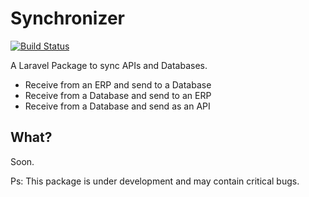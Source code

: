 Synchronizer
=============

[![Build Status](https://travis-ci.org/algorit/synchronizer.png?branch=master)](https://travis-ci.org/algorit/synchronizer)

A Laravel Package to sync APIs and Databases.

* Receive from an ERP and send to a Database
* Receive from a Database and send to an ERP
* Receive from a Database and send as an API

## What?

Soon.

Ps: This package is under development and may contain critical bugs.